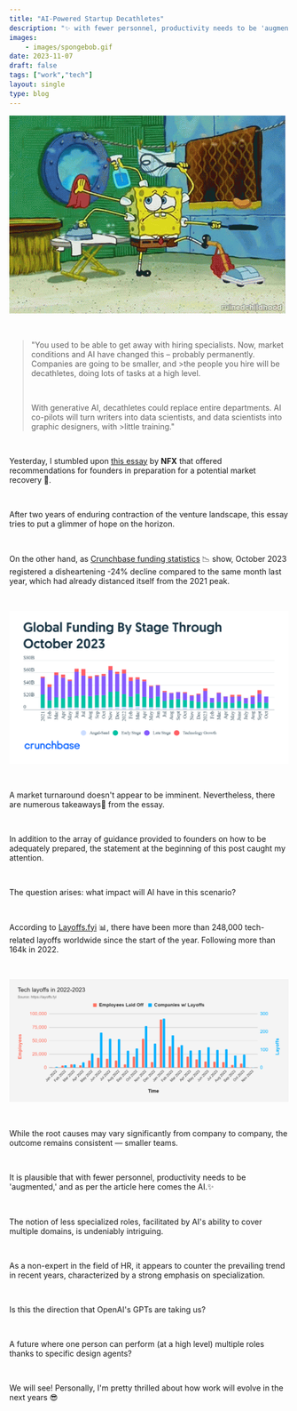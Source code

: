 ```yaml
---
title: "AI-Powered Startup Decathletes"
description: "✨ with fewer personnel, productivity needs to be 'augmented,' and here comes the AI..."
images: 
    - images/spongebob.gif
date: 2023-11-07
draft: false
tags: ["work","tech"]
layout: single
type: blog
---
```


![Spongebob](images/spongebob.gif)

&nbsp;

>"You used to be able to get away with hiring specialists. Now, market conditions and AI have changed this – probably permanently. Companies are going to be smaller, and >the people you hire will be decathletes, doing lots of tasks at a high level.
>
> &nbsp;
> 
>With generative AI, decathletes could replace entire departments. AI co-pilots will turn writers into data scientists, and data scientists into graphic designers, with >little training."

&nbsp;

Yesterday, I stumbled upon [this essay](https://www.nfx.com/post/how-to-prepare-for-an-upturn) by **NFX**  that offered recommendations for founders in preparation for a potential market recovery 🤞. 

&nbsp;

After two years of enduring contraction of the venture landscape, this essay tries to put a glimmer of hope on the horizon. 

&nbsp;

On the other hand, as [Crunchbase funding statistics](https://news.crunchbase.com/venture/global-vc-startup-funding-october-2023-monthly-report-data) 📉 show, October 2023 registered a disheartening -24% decline compared to the same month last year, which had already distanced itself from the 2021 peak. 

&nbsp;

![Funding](images/global_funding.png)

&nbsp;

A market turnaround doesn't appear to be imminent. Nevertheless, there are numerous takeaways📌 from the essay. 

&nbsp;

In addition to the array of guidance provided to founders on how to be adequately prepared, the statement at the beginning of this post caught my attention. 

&nbsp;

The question arises: what impact will AI have in this scenario? 

&nbsp;

According to [Layoffs.fyi](https://layoffs.fyi) 📊, there have been more than 248,000 tech-related layoffs worldwide since the start of the year. Following more than 164k in 2022.

&nbsp;

![Layoffs](images/layoffs.png)

&nbsp;

While the root causes may vary significantly from company to company, the outcome remains consistent — smaller teams. 

&nbsp;

It is plausible that with fewer personnel, productivity needs to be 'augmented,' and as per the article here comes the AI.✨

&nbsp;

The notion of less specialized roles, facilitated by AI's ability to cover multiple domains, is undeniably intriguing. 

&nbsp;

As a non-expert in the field of HR, it appears to counter the prevailing trend in recent years, characterized by a strong emphasis on specialization.

&nbsp;

Is this the direction that OpenAI's GPTs are taking us?

&nbsp;

A future where one person can perform (at a high level) multiple roles thanks to specific design agents?

&nbsp;

We will see! Personally, I'm pretty thrilled about how work will evolve in the next years 😎